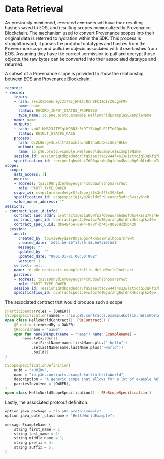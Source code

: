 # Data Retrieval

As previously mentioned, executed contracts will have their resulting hashes saved to EOS, and resulting scopes memorialized to Provenance Blockchain. The mechanism used to convert Provenance scopes into their original data is referred to hydration within the SDK. This process is straightforward, it parses the protobuf datatypes and hashes from the Provenance scope and pulls the objects associated with those hashes from EOS. Assuming they have the correct permission to pull and decrypt those objects, the raw bytes can be converted into their associated datatype and returned.

A subset of a Provenance scope is provided to show the relationship between EOS and Provenance Blockchain.

```yaml
records:
- record:
    inputs:
    - hash: s+siKv96ekn8y22I79zjWHIfJRmnZFC18q1rZ0vgvhM=
      name: name
      status: RECORD_INPUT_STATUS_PROPOSED
      type_name: io.p8e.proto.example.HelloWorldExample$ExampleName
    name: name
    outputs:
    - hash: vpb21hMS23JTPYqtW9BN3c5/DT1Z4bgRLFJFTnRQAc0=
      status: RESULT_STATUS_PASS
    process:
      hash: Qc2bHdrg+3LxlItTZSbzhJnUn5Btha0LCXaiSk34Hhk=
      method: name
      name: io.p8e.proto.example.HelloWorldExample$ExampleName
    session_id: session1q8dkpadudgr5fq5zaejt8c2w44l4s23wjztxqjg63qkfq7kzu7glzyuppf2
    specification_id: recspec1qhvwfpz7d96gwrahg6qfdhx4kssg9g6n0lcdhnn7as6ad8ku8gvfu526tn4
scope:
  scope:
    data_access: []
    owners:
    - address: tp1vz99nyd2er8myeugsr4xm5duwhulhp5arsr9wt
      role: PARTY_TYPE_OWNER
    scope_id: scope1qrdkpadudgr5fq5zaejt8c2w44ls30k6p6
    specification_id: scopespec1qjkyp28sldx5r9ueaxqc5adrc5wszy6nsh
    value_owner_address: ""
sessions:
- contract_spec_id_info:
    contract_spec_addr: contractspec1q0vwfpz7d96gwrahg6qfdhx4kssq7kz46e
    contract_spec_id: contractspec1q0vwfpz7d96gwrahg6qfdhx4kssq7kz46e
    contract_spec_uuid: d8e4845e-6974-870f-b746-8096dcd5b420
  session:
    audit:
      created_by: tp1vz99nyd2er8myeugsr4xm5duwhulhp5arsr9wt
      created_date: "2021-09-10T17:29:48.987310700Z"
      message: ""
      updated_by: ""
      updated_date: "0001-01-01T00:00:00Z"
      version: 1
    context: null
    name: io.p8e.contracts.examplekotlin.HelloWorldContract
    parties:
    - address: tp1vz99nyd2er8myeugsr4xm5duwhulhp5arsr9wt
      role: PARTY_TYPE_OWNER
    session_id: session1q8dkpadudgr5fq5zaejt8c2w44l4s23wjztxqjg63qkfq7kzu7glzyuppf2
    specification_id: contractspec1q0vwfpz7d96gwrahg6qfdhx4kssq7kz46e
```

The associated contract that would produce such a scope.

```kotlin
@Participants(roles = [OWNER])
@ScopeSpecification(names = ["io.p8e.contracts.examplekotlin.helloWorld"])
open class HelloWorldContract(): P8eContract() {
    @Function(invokedBy = OWNER)
    @Record(name = "name")
    open fun name(@Input(name = "name") name: ExampleName) =
        name.toBuilder()
            .setFirstName(name.firstName.plus("-hello"))
            .setLastName(name.lastName.plus("-world"))
            .build()
}

@ScopeSpecificationDefinition(
    uuid = "<UUID>",
    name = "io.p8e.contracts.examplekotlin.helloWorld",
    description = "A generic scope that allows for a lot of example hello world contracts.",
    partiesInvolved = [OWNER],
)
open class HelloWorldScopeSpecification() : P8eScopeSpecification()
```

Lastly, the associated protobuf definition.

```java
option java_package = "io.p8e.proto.example";
option java_outer_classname = "HelloWorldExample";

message ExampleName {
    string first_name = 1;
    string last_name = 2;
    string middle_name = 3;
    string prefix = 4;
    string suffix = 5;
}
```

